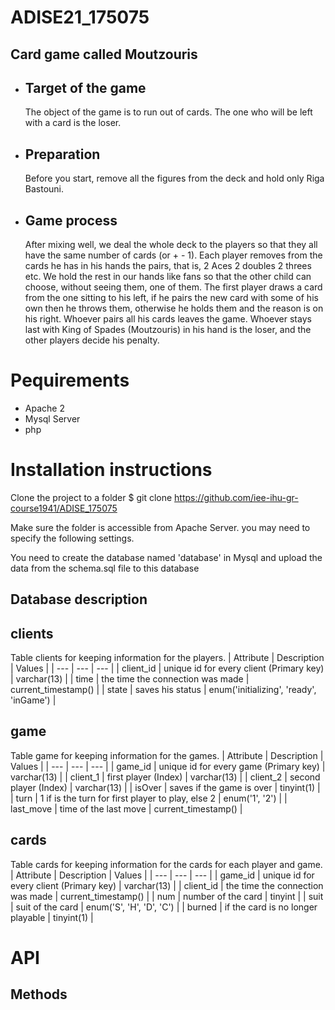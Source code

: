 # ADISE21_175075

## Card game called Moutzouris

- ## **Target of the game**
   The object of the game is to run out of cards. The one who will be left with a card is the loser.

- ## **Preparation**
   Before you start, remove all the figures from the deck and hold only Riga Bastouni.

- ## **Game process**
   After mixing well, we deal the whole deck to the players so that they all have the same number of cards (or + - 1). Each player removes from the cards he has in his hands the pairs, that is, 2 Aces 2 doubles 2 threes etc. We hold the rest in our hands like fans so that the other child can choose, without seeing them, one of them. The first player draws a card from the one sitting to his left, if he pairs the new card with some of his own then he throws them, otherwise he holds them and the reason is on his right. Whoever pairs all his cards leaves the game. Whoever stays last with King of Spades (Moutzouris) in his hand is the loser, and the other players decide his penalty. 

# **Ρequirements**
- Apache 2
- Mysql Server
- php

# **Installation instructions**
Clone the project to a folder
$ git clone https://github.com/iee-ihu-gr-course1941/ADISE_175075

Make sure the folder is accessible from Apache Server. you may need to specify the following settings.

You need to create the database named 'database' in Mysql and upload the data from the schema.sql file to this database

## **Database description**
## **clients**
 Table clients for keeping information for the players.
   | Attribute  | Description | Values |
   | --- | --- | --- |
   | client_id  | unique id for every client (Primary key)  | varchar(13)  |
   | time  | the time the connection was made   | current_timestamp()  |
   | state  | saves his status  | enum('initializing', 'ready', 'inGame')  |
   
## **game**
 Table game for keeping information for the games.
   | Attribute  | Description | Values |
   | --- | --- | --- |
   | game_id  | unique id for every game (Primary key)  | varchar(13)  |
   | client_1  | first player (Index)   | varchar(13)  |
   | client_2  | second player (Index)  | varchar(13)  |
   | isOver  | saves if the game is over  | tinyint(1)  |
   | turn  | 1 if is the turn for first player to play, else 2  | enum('1', '2')  |
   | last_move  |  time of the last move  | current_timestamp()  |
   
## **cards** 
 Table cards for keeping information for the cards for each player and game.
   | Attribute  | Description | Values |
   | --- | --- | --- |
   | game_id  | unique id for every client (Primary key)  | varchar(13)  |
   | client_id  | the time the connection was made   | current_timestamp()  |
   | num  | number of the card  | tinyint  |
   | suit  | suit of the card  | enum('S', 'H', 'D', 'C')  |
   | burned  | if the card is no longer playable  | tinyint(1)  |
   
   # **API**
   ## **Methods**
   
